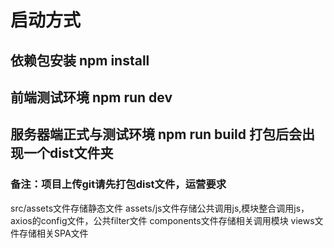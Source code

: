 ﻿# 启动方式
## 依赖包安装 npm install
## 前端测试环境 npm run dev
## 服务器端正式与测试环境 npm run build 打包后会出现一个dist文件夹
### 备注：项目上传git请先打包dist文件，运营要求
src/assets文件存储静态文件
assets/js文件存储公共调用js,模块整合调用js，axios的config文件，公共filter文件
components文件存储相关调用模块
views文件存储相关SPA文件